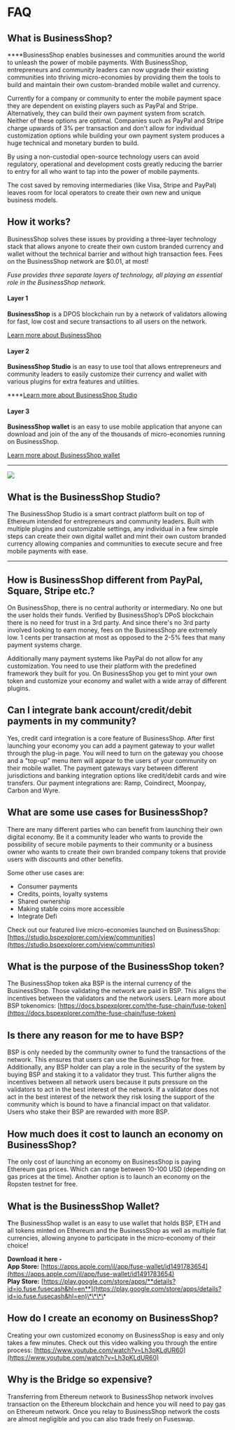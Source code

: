 # FAQ

## What is BusinessShop?

  
****BusinessShop enables businesses and communities around the world to unleash the power of mobile payments. With BusinessShop, entrepreneurs and community leaders can now upgrade their existing communities into thriving micro-economies by providing them the tools to build and maintain their own custom-branded mobile wallet and currency. 

Currently for a company or community to enter the mobile payment space they are dependent on existing players such as PayPal and Stripe. Alternatively, they can build their own payment system from scratch. Neither of these options are optimal. Companies such as PayPal and Stripe charge upwards of 3% per transaction and don't allow for individual customization options while building your own payment system produces a huge technical and monetary burden to build. 

By using a non-custodial open-source technology users can avoid regulatory, operational and development costs greatly reducing the barrier to entry for all who want to tap into the power of mobile payments. 

The cost saved by removing intermediaries \(like Visa, Stripe and PayPal\) leaves room for local operators to create their own new and unique business models.



## How it works? 

BusinessShop solves these issues by providing a three-layer technology stack that allows anyone to create their own custom branded currency and wallet without the technical barrier and without high transaction fees. Fees on the BusinessShop network are $0.01, at most!

_Fuse provides three separate layers of technology, all playing an essential role in the BusinessShop network._ 

#### **Layer 1**

**BusinessShop** is a DPOS blockchain run by a network of validators allowing for fast, low cost and secure transactions to all users on the network. 

[Learn more about BusinessShop](https://docs.bspexplorer.com/become-a-validator/how-to-become-a-validator)

#### **Layer 2**

**BusinessShop Studio** is an easy to use tool that allows entrepreneurs and community leaders to easily customize their currency and wallet with various plugins for extra features and utilities.   
  
****[Learn more about BusinessShop Studio](https://docs.bspexplorer.com/the-fuse-studio/overview)

#### **Layer 3**

**BusinessShop wallet** is an easy to use mobile application that anyone can download and join of the any of the thousands of micro-economies running on BusinessShop. 

[Learn more about BusinessShop wallet](https://docs.bspexplorer.com/the-mobile-wallet/overview)  
****

![](../.gitbook/assets/stack-faq.jpg)

## **What is the BusinessShop Studio?**

The BusinessShop Studio is a smart contract platform built on top of Ethereum intended for entrepreneurs and community leaders. Built with multiple plugins and customizable settings, any individual in a few simple steps can create their own digital wallet and mint their own custom branded currency allowing companies and communities to execute secure and free mobile payments with ease.   
****

## **How is BusinessShop different from PayPal, Square, Stripe etc.?** 

On BusinessShop, there is no central authority or intermediary. No one but the user holds their funds. Verified by BusinessShop’s DPoS blockchain there is no need for trust in a 3rd party. And since there's no 3rd party involved looking to earn money, fees on the BusinessShop are extremely low. 1 cents per transaction at most as opposed to the 2-5% fees that many payment systems charge. 

Additionally many payment systems like PayPal do not allow for any customization. You need to use their platform with the predefined framework they built for you. On BusinessShop you get to mint your own token and customize your economy and wallet with a wide array of different plugins. 

## **Can I integrate bank account/credit/debit payments in my community?**

Yes, credit card integration is a core feature of BusinessShop. After first launching your economy you can add a payment gateway to your wallet through the plug-in page. You will need to turn on the gateway you choose and a "top-up" menu item will appear to the users of your community on their mobile wallet. The payment gateways vary between different jurisdictions and banking integration options like credit/debit cards and wire transfers. Our payment integrations are: Ramp, Coindirect, Moonpay, Carbon and Wyre.

## **What are some use cases for BusinessShop?** 

There are many different parties who can benefit from launching their own digital economy. Be it a community leader who wants to provide the possibility of secure mobile payments to their community or a business owner who wants to create their own branded company tokens that provide users with discounts and other benefits. 

Some other use cases are:

* Consumer payments
* Credits, points, loyalty systems
* Shared ownership
* Making stable coins more accessible
* Integrate Defi

Check out our featured live micro-economies launched on BusinessShop: [https://studio.bspexplorer.com/view/communities](https://studio.bspexplorer.com/view/communities)

## **What is the purpose of the BusinessShop token?** 

The BusinessShop token aka BSP is the internal currency of the BusinessShop.  Those validating the network are paid in BSP. This aligns the incentives between the validators and the network users. Learn more about BSP tokenomics: [https://docs.bspexplorer.com/the-fuse-chain/fuse-token](https://docs.bspexplorer.com/the-fuse-chain/fuse-token)

## **Is there any reason for me to have BSP?** 

BSP is only needed by the community owner to fund the transactions of the network. This ensures that users can use the BusinessShop for free. Additionally, any BSP holder can play a role in the security of the system by buying BSP and staking it to a validator they trust. This further aligns the incentives between all network users because it puts pressure on the validators to act in the best interest of the network. If a validator does not act in the best interest of the network they risk losing the support of the community which is bound to have a financial impact on that validator. Users who stake their BSP are rewarded with more BSP. 

## **How much does it cost to launch an economy on BusinessShop?**

The only cost of launching an economy on BusinessShop is paying Ethereum gas prices. Which can range between 10-100 USD \(depending on gas prices at the time\). Another option is to launch an economy on the Ropsten testnet for free. 

## **What is the BusinessShop Wallet?** 

**T**he BusinessShop wallet is an easy to use wallet that holds BSP, ETH and all tokens minted on Ethereum and the BusinessShop as well as multiple fiat currencies, allowing anyone to participate in the micro-economy of their choice!  
  
**Download it here -   
App Store:** [https://apps.apple.com/il/app/fuse-wallet/id1491783654](https://apps.apple.com/il/app/fuse-wallet/id1491783654)  
**Play Store:** [https://play.google.com/store/apps/**details?id=io.fuse.fusecash&hl=en**](https://play.google.com/store/apps/details?id=io.fuse.fusecash&hl=en)\*\*\*\*

## **How do I create an economy on BusinessShop?**

Creating your own customized economy on BusinessShop is easy and only takes a few minutes. Check out this video walking you through the entire process: [https://www.youtube.com/watch?v=Lh3pKLdUR60](https://www.youtube.com/watch?v=Lh3pKLdUR60)

## Why is the Bridge so expensive? 

Transferring from Ethereum network to BusinessShop network involves transaction on the Ethereum blockchain and hence you will need to pay gas on Ethereum network. Once you relay to BusinessShop network the costs are almost negligible and you can also trade freely on Fuseswap.


